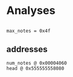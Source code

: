 # Analyses
## 
```
max_notes = 0x4f
```

## addresses
```
num_notes @ 0x00004060
head @ 0x555555558080
```
